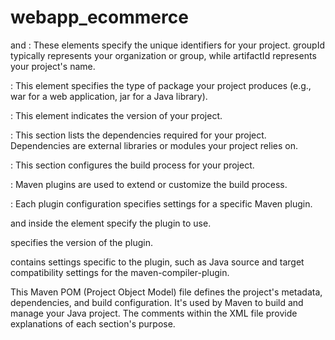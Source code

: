 # webapp_ecommerce


<groupId> and <artifactId>: These elements specify the unique identifiers for your project. groupId typically represents your organization or group, while artifactId represents your project's name.  

<packaging>: This element specifies the type of package your project produces (e.g., war for a web application, jar for a Java library).  

<version>: This element indicates the version of your project.  

<dependencies>: This section lists the dependencies required for your project. Dependencies are external libraries or modules your project relies on.  

<build>: This section configures the build process for your project.  

<plugins>: Maven plugins are used to extend or customize the build process.  

<plugin>: Each plugin configuration specifies settings for a specific Maven plugin.  

<groupId> and <artifactId> inside the <plugin> element specify the plugin to use.  

<version> specifies the version of the plugin.  

<configuration> contains settings specific to the plugin, such as Java source and target compatibility settings for the maven-compiler-plugin.  

This Maven POM (Project Object Model) file defines the project's metadata, dependencies, and build configuration. It's used by Maven to build and manage your Java project. The comments within the XML file provide explanations of each section's purpose.  
